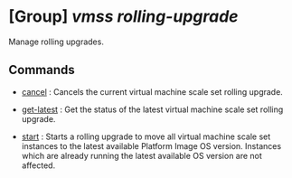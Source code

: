 # [Group] _vmss rolling-upgrade_

Manage rolling upgrades.

## Commands

- [cancel](/Commands/vmss/rolling-upgrade/_cancel.md)
: Cancels the current virtual machine scale set rolling upgrade.

- [get-latest](/Commands/vmss/rolling-upgrade/_get-latest.md)
: Get the status of the latest virtual machine scale set rolling upgrade.

- [start](/Commands/vmss/rolling-upgrade/_start.md)
: Starts a rolling upgrade to move all virtual machine scale set instances to the latest available Platform Image OS version. Instances which are already running the latest available OS version are not affected.
